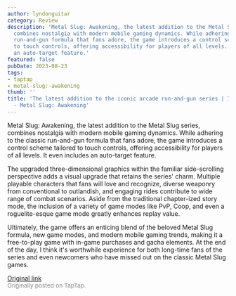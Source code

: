```yaml
---
author: lyndonguitar
category: Review
description: 'Metal Slug: Awakening, the latest addition to the Metal Slug series,
  combines nostalgia with modern mobile gaming dynamics. While adhering to the classic
  run-and-gun formula that fans adore, the game introduces a control scheme tailored
  to touch controls, offering accessibility for players of all levels.  It even includes
  an auto-target feature.'
featured: false
pubDate: 2023-08-23
tags:
- taptap
- metal-slug:-awakening
thumb: ''
title: 'The latest addition to the iconic arcade run-and-gun series | Impressions
  - Metal Slug: Awakening'
---
```


Metal Slug: Awakening, the latest addition to the Metal Slug series, combines nostalgia with modern mobile gaming dynamics. While adhering to the classic run-and-gun formula that fans adore, the game introduces a control scheme tailored to touch controls, offering accessibility for players of all levels.  It even includes an auto-target feature.

The upgraded three-dimensional graphics within the familiar side-scrolling perspective adds a visual upgrade that retains the series' charm. Multiple playable characters that fans will love and recognize, diverse weaponry from conventional to outlandish, and engaging rides contribute to wide range of combat scenarios. Aside from the traditional chapter-ized story mode, the inclusion of a variety of game modes like PvP, Coop, and even a roguelite-esque game mode greatly enhances replay value.

Ultimately, the game offers an enticing blend of the beloved Metal Slug formula, new game modes, and modern mobile gaming trends, making it a free-to-play game with in-game purchases and gacha elements. At the end of the day, I think it's worthwhile experience for both long-time fans of the series and even newcomers who have missed out on the classic Metal Slug games.

[Original link](https://www.taptap.io/post/6184110)<br><span style="font-size: 0.95em; color: #888;">Originally posted on TapTap.</span>